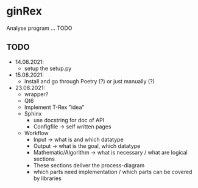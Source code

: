 # ginRex

Analyse program ... TODO

## TODO
+ 14.08.2021:
  + setup the setup.py
+ 15.08.2021:
  + install and go through Poetry (?) or just manually (?)
+ 23.08.2021:
  + wrapper?
  + Qt6
  + Implement T-Rex "idea"
  + Sphinx
    + use docstring for doc of API
    + Configfile -> self written pages
  + Workflow
    + Input -> what is and which datatype
    + Output -> what is the goal, which datatype 
    + Mathematic/Algorithm -> what is necessary / what are logical sections
    + These sections deliver the process-diagram
    + which parts need implementation / which parts can be covered by libraries
